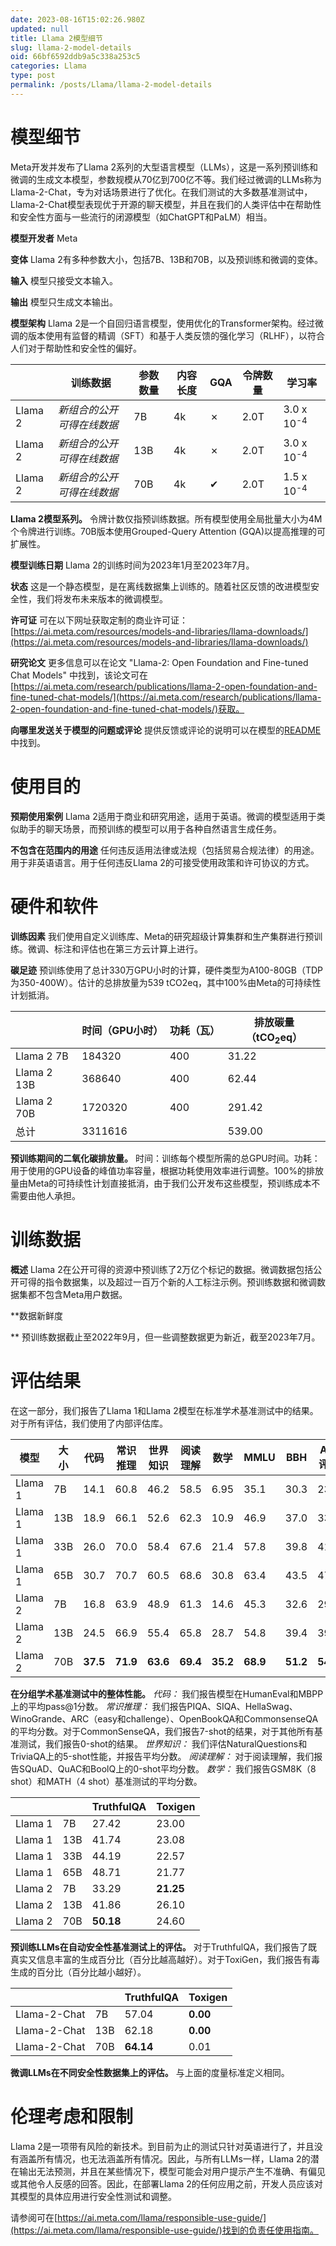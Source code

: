 ```yaml
---
date: 2023-08-16T15:02:26.980Z
updated: null
title: Llama 2模型细节
slug: llama-2-model-details
oid: 66bf6592ddb9a5c338a253c5
categories: Llama
type: post
permalink: /posts/Llama/llama-2-model-details
---
```



# **模型细节**

Meta开发并发布了Llama 2系列的大型语言模型（LLMs），这是一系列预训练和微调的生成文本模型，参数规模从70亿到700亿不等。我们经过微调的LLMs称为Llama-2-Chat，专为对话场景进行了优化。在我们测试的大多数基准测试中，Llama-2-Chat模型表现优于开源的聊天模型，并且在我们的人类评估中在帮助性和安全性方面与一些流行的闭源模型（如ChatGPT和PaLM）相当。

**模型开发者** Meta

**变体** Llama 2有多种参数大小，包括7B、13B和70B，以及预训练和微调的变体。

**输入** 模型只接受文本输入。

**输出** 模型只生成文本输出。

**模型架构** Llama 2是一个自回归语言模型，使用优化的Transformer架构。经过微调的版本使用有监督的精调（SFT）和基于人类反馈的强化学习（RLHF），以符合人们对于帮助性和安全性的偏好。

|         | 训练数据                   | 参数数量 | 内容长度 | GQA      | 令牌数量 | 学习率                |
| ------- | -------------------------- | -------- | -------- | -------- | -------- | --------------------- |
| Llama 2 | *新组合的公开可得在线数据* | 7B       | 4k       | &#10007; | 2.0T     | 3.0 x 10<sup>-4</sup> |
| Llama 2 | *新组合的公开可得在线数据* | 13B      | 4k       | &#10007; | 2.0T     | 3.0 x 10<sup>-4</sup> |
| Llama 2 | *新组合的公开可得在线数据* | 70B      | 4k       | &#10004; | 2.0T     | 1.5 x 10<sup>-4</sup> |

**Llama 2模型系列。** 令牌计数仅指预训练数据。所有模型使用全局批量大小为4M个令牌进行训练。70B版本使用Grouped-Query Attention (GQA)以提高推理的可扩展性。

**模型训练日期** Llama 2的训练时间为2023年1月至2023年7月。

**状态** 这是一个静态模型，是在离线数据集上训练的。随着社区反馈的改进模型安全性，我们将发布未来版本的微调模型。

**许可证** 可在以下网址获取定制的商业许可证：[https://ai.meta.com/resources/models-and-libraries/llama-downloads/](https://ai.meta.com/resources/models-and-libraries/llama-downloads/)

**研究论文** 更多信息可以在论文 "Llama-2: Open Foundation and Fine-tuned Chat Models" 中找到，该论文可在[https://ai.meta.com/research/publications/llama-2-open-foundation-and-fine-tuned-chat-models/](https://ai.meta.com/research/publications/llama-2-open-foundation-and-fine-tuned-chat-models/)获取。

**向哪里发送关于模型的问题或评论** 提供反馈或评论的说明可以在模型的[README](README.md)中找到。

# **使用目的**

**预期使用案例** Llama 2适用于商业和研究用途，适用于英语。微调的模型适用于类似助手的聊天场景，而预训练的模型可以用于各种自然语言生成任务。

**不包含在范围内的用途** 任何违反适用法律或法规（包括贸易合规法律）的用途。用于非英语语言。用于任何违反Llama 2的可接受使用政策和许可协议的方式。

# **硬件和软件**

**训练因素** 我们使用自定义训练库、Meta的研究超级计算集群和生产集群进行预训练。微调、标注和评估也在第三方云计算上进行。

**碳足迹** 预训练使用了总计330万GPU小时的计算，硬件类型为A100-80GB（TDP为350-400W）。估计的总排放量为539 tCO2eq，其中100%由Meta的可持续性计划抵消。

|             | 时间（GPU小时） | 功耗（瓦） | 排放碳量（tCO<sub>2</sub>eq） |
| ----------- | --------------- | ---------- | ----------------------------- |
| Llama 2 7B  | 184320          | 400        | 31.22                         |
| Llama 2 13B | 368640          | 400        | 62.44                         |
| Llama 2 70B | 1720320         | 400        | 291.42                        |
| 总计        | 3311616         |            | 539.00                        |

**预训练期间的二氧化碳排放量。** 时间：训练每个模型所需的总GPU时间。功耗：用于使用的GPU设备的峰值功率容量，根据功耗使用效率进行调整。100%的排放量由Meta的可持续性计划直接抵消，由于我们公开发布这些模型，预训练成本不需要由他人承担。

# **训练数据**

**概述** Llama 2在公开可得的资源中预训练了2万亿个标记的数据。微调数据包括公开可得的指令数据集，以及超过一百万个新的人工标注示例。预训练数据和微调数据集都不包含Meta用户数据。

**数据新鲜度

** 预训练数据截止至2022年9月，但一些调整数据更为新近，截至2023年7月。

# **评估结果**

在这一部分，我们报告了Llama 1和Llama 2模型在标准学术基准测试中的结果。
对于所有评估，我们使用了内部评估库。

| 模型    | 大小 | 代码     | 常识推理 | 世界知识 | 阅读理解 | 数学     | MMLU     | BBH      | AGI评估  |
| ------- | ---- | -------- | -------- | -------- | -------- | -------- | -------- | -------- | -------- |
| Llama 1 | 7B   | 14.1     | 60.8     | 46.2     | 58.5     | 6.95     | 35.1     | 30.3     | 23.9     |
| Llama 1 | 13B  | 18.9     | 66.1     | 52.6     | 62.3     | 10.9     | 46.9     | 37.0     | 33.9     |
| Llama 1 | 33B  | 26.0     | 70.0     | 58.4     | 67.6     | 21.4     | 57.8     | 39.8     | 41.7     |
| Llama 1 | 65B  | 30.7     | 70.7     | 60.5     | 68.6     | 30.8     | 63.4     | 43.5     | 47.6     |
| Llama 2 | 7B   | 16.8     | 63.9     | 48.9     | 61.3     | 14.6     | 45.3     | 32.6     | 29.3     |
| Llama 2 | 13B  | 24.5     | 66.9     | 55.4     | 65.8     | 28.7     | 54.8     | 39.4     | 39.1     |
| Llama 2 | 70B  | **37.5** | **71.9** | **63.6** | **69.4** | **35.2** | **68.9** | **51.2** | **54.2** |

**在分组学术基准测试中的整体性能。** *代码：* 我们报告模型在HumanEval和MBPP上的平均pass@1分数。 *常识推理：* 我们报告PIQA、SIQA、HellaSwag、WinoGrande、ARC（easy和challenge）、OpenBookQA和CommonsenseQA的平均分数。对于CommonSenseQA，我们报告7-shot的结果，对于其他所有基准测试，我们报告0-shot的结果。 *世界知识：* 我们评估NaturalQuestions和TriviaQA上的5-shot性能，并报告平均分数。 *阅读理解：* 对于阅读理解，我们报告SQuAD、QuAC和BoolQ上的0-shot平均分数。 *数学：* 我们报告GSM8K（8 shot）和MATH（4 shot）基准测试的平均分数。

|         |      | TruthfulQA | Toxigen   |
| ------- | ---- | ---------- | --------- |
| Llama 1 | 7B   | 27.42      | 23.00     |
| Llama 1 | 13B  | 41.74      | 23.08     |
| Llama 1 | 33B  | 44.19      | 22.57     |
| Llama 1 | 65B  | 48.71      | 21.77     |
| Llama 2 | 7B   | 33.29      | **21.25** |
| Llama 2 | 13B  | 41.86      | 26.10     |
| Llama 2 | 70B  | **50.18**  | 24.60     |

**预训练LLMs在自动安全性基准测试上的评估。** 对于TruthfulQA，我们报告了既真实又信息丰富的生成百分比（百分比越高越好）。对于ToxiGen，我们报告有毒生成的百分比（百分比越小越好）。

|              |      | TruthfulQA | Toxigen  |
| ------------ | ---- | ---------- | -------- |
| Llama-2-Chat | 7B   | 57.04      | **0.00** |
| Llama-2-Chat | 13B  | 62.18      | **0.00** |
| Llama-2-Chat | 70B  | **64.14**  | 0.01     |

**微调LLMs在不同安全性数据集上的评估。** 与上面的度量标准定义相同。

# **伦理考虑和限制**

Llama 2是一项带有风险的新技术。到目前为止的测试只针对英语进行了，并且没有涵盖所有情况，也无法涵盖所有情况。因此，与所有LLMs一样，Llama 2的潜在输出无法预测，并且在某些情况下，模型可能会对用户提示产生不准确、有偏见或其他令人反感的回答。因此，在部署Llama 2的任何应用之前，开发人员应该对其模型的具体应用进行安全性测试和调整。

请参阅可在[https://ai.meta.com/llama/responsible-use-guide/](https://ai.meta.com/llama/responsible-use-guide/)找到的负责任使用指南。